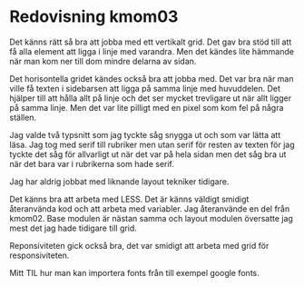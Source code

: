 ---
---
Redovisning kmom03
=========================

Det känns rätt så bra att jobba med ett vertikalt grid. Det gav bra stöd till att få alla element att ligga i linje med varandra. Men det kändes lite hämmande när man kom ner till dom mindre delarna av sidan.

Det horisontella gridet kändes också bra att jobba med. Det var bra när man ville få texten i sidebarsen att ligga på samma linje med huvuddelen. Det hjälper till att hålla allt på linje och det ser mycket trevligare ut när allt ligger på samma linje. Men det var lite pilligt med en pixel som kom fel på några ställen.

Jag valde två typsnitt som jag tyckte såg snygga ut och som var lätta att läsa. Jag tog med serif till rubriker men utan serif för resten av texten för jag tyckte det såg för allvarligt ut när det var på hela sidan men det såg bra ut när det bara var i rubrikerna som hade serif.

Jag har aldrig jobbat med liknande layout tekniker tidigare.

Det känns bra att arbeta med LESS. Det är känns väldigt smidigt återanvända kod och att arbeta med variabler. Jag återanvände en del från kmom02. Base modulen är nästan samma och layout modulen översatte jag mest det jag hade tidigare till grid.

Reponsiviteten gick också bra, det var smidigt att arbeta med grid för responsiviteten.

Mitt TIL hur man kan importera fonts från till exempel google fonts.
